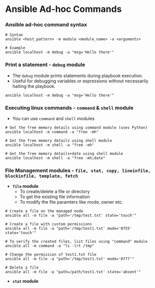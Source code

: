 # Ansible Ad-hoc Commands

### Ansible ad-hoc command syntax

```
# Syntax
ansible <host_pattern> -m module <module_name> -a <arguments>

# Example
ansible localhost -m debug -a "msg='Hello there'"
```

### Print a statement - `debug` module

- The `debug` module prints statements during playbook execution.
- Useful for debugging variables or expressions without necessarily halting the playbook.

```
ansible localhost -m debug -a "msg='Hello there'"
```

### Executing linux commands - `command` & `shell` module

- You can use `command` and `shell` modules

```
# Get the free memory details using command module (uses Python)
ansible localhost -m command -a "free -mh"

# Get the free memory details using shell module
ansible localhost -m shell -a "free -mh"

# Get the free memory details+date using shell module
ansible localhost -m shell -a "free -mh;date"
```

### File Management modules - `file, stat, copy, lineinfile, blockinfile, template, fetch`

- **`file` module**
  - To create/delete a file or directory
  - To get the existing file information
  - To modify the file paramters like mode, owner etc.

```
# Create a file on the managed node
ansible all -m file -a "path='/tmp/test.txt' state='touch'"

# Create a file with custom permissions
ansible all -m file -a "path='/tmp/test1.txt' mode='0755' state='touch'"

# To verify the created files, list files using "command" module
ansible all -m command -a "ls -lrt /tmp"

# Change the permission of test1.txt file
ansible all -m file -a "path='/tmp/test1.txt' mode='0777'"

# Delete a file
ansible all -m file -a "path=/path/test1.txt' state='absent'"
```

- **`stat` module**
